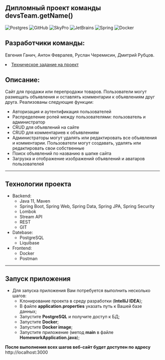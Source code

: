 ## Дипломный проект команды devsTeam.getName()

<div>

![Postgres](https://img.shields.io/badge/postgres-%23316192.svg?style=for-the-badge&logo=postgresql&logoColor=white)
![GitHub](https://img.shields.io/badge/github-%23121011.svg?style=for-the-badge&logo=github&logoColor=white)
![SkyPro](https://img.shields.io/badge/SkyPro-green?style=for-the-badge&logo=skypro&logoColor=white)
![JetBrains](https://img.shields.io/badge/IntelliJ%20IDEA-java-blue?style=for-the-badge&logo=jetbrains&logoColor=white)
![Spring](https://img.shields.io/badge/Spring-green?style=for-the-badge&logo=spring&logoColor=white)
![Docker](https://img.shields.io/badge/Docker-blue?style=for-the-badge&logo=docker&logoColor=white)
</div>

## Разработчики команды: 
Евгения Ганич, Антон Февралев, Руслан Черемисин, Дмитрий Рубцов.

<li><a href="https://skyengpublic.notion.site/64113e0a2641475c9ad9bea93144afff">Техническое задание на проект</a></li>

## Описание:

Сайт для продажи или перепродажи товаров. Пользователи могут размещать объявления и оставлять комментарии к объявлениям друг друга.
Реализованы следующие функции:

- Авторизация и аутентификация пользователей
- Распределение ролей между пользователями: пользователь и администратор
- CRUD для объявлений на сайте
- CRUD для комментариев к объявлениям
- Администраторы могут удалять или редактировать все объявления и комментарии. Пользователи могут создавать, удалять или редактировать свои собственные
- Поиск объявлений по названию в шапке сайта
- Загрузка и отображение изображений объявлений и аватаров пользователей
___

## Технологии проекта
* Backend:
    - Java 11, Maven
    - Spring Boot, Spring Web, Spring Data, Spring JPA, Spring Security
    - Lombok
    - Stream API    
    - REST
    - GIT
* Datebase:
    - PostgreSQL
    - Liquibase
* Frontend:
    - Docker
    - Postman
---
## Запуск приложения
* Для запуска приложения Вам потребуется выполнить несколько шагов:
    - Клонирование проекта в среду разработки (**IntelliJ IDEA**);
    - В файле **application.properties** указать путь к Вашей базе данных;
    - Запустите **PostgreSQL** и получите доступ к БД;
    - Запустите **Docker**;
    - Запустите **Docker image**;
    - Запустите приложение (метод **main** в файле **HomeworkApplication.java**);

**После выполнения всех шагов веб-сайт будет доступен по адресу** http://localhost:3000

